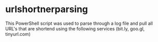 # urlshortnerparsing
This PowerShell script was used to parse through a log file and pull all URL's that are shortend using the following services (bit.ly, goo.gl, tinyurl.com)
